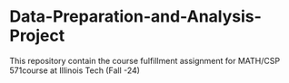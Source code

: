 # Data-Preparation-and-Analysis-Project
This repository contain the course fulfillment assignment for MATH/CSP 571course at Illinois Tech (Fall -24)
